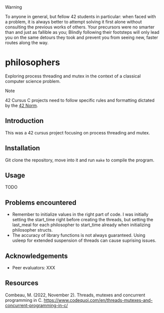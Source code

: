 > [!WARNING]
> To anyone in general, but fellow 42 students in particular: when faced with a problem, it is always better to attempt solving it first alone without consulting the previous works of others. Your precursors were no smarter than and just as fallible as you; Blindly following their footsteps will only lead you on the same detours they took and prevent you from seeing new, faster routes along the way.

# philosophers
Exploring process threading and mutex in the context of a classical computer science problem.

> [!NOTE]  
> 42 Cursus C projects need to follow specific rules and formatting dictated by the [42 Norm](https://github.com/42School/norminette/tree/master/pdf).

## Introduction
This was a 42 cursus project focusing on process threading and mutex.

## Installation
Git clone the repository, move into it and run `make` to compile the program.

## Usage
TODO

## Problems encountered
- Remember to initialize values in the right part of code. I was initially setting the start_time right before creating the threads, but setting the last_meal for each philosopher to start_time already when initializing philosopher structs.
- The accuracy of library functions is not always guaranteed. Using usleep for extended suspension of threads can cause suprising issues.

## Acknowledgements
- Peer evaluators: XXX

## Resources
Combeau, M. (2022, November 2). Threads, mutexes and concurrent programming in C. https://www.codequoi.com/en/threads-mutexes-and-concurrent-programming-in-c/